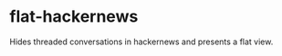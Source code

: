 flat-hackernews
===============

Hides threaded conversations in hackernews and presents a flat view.
